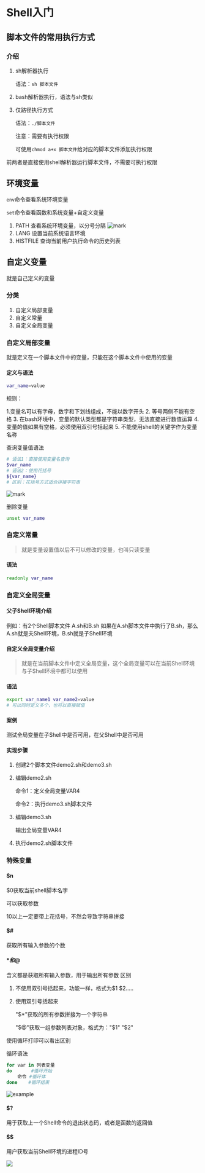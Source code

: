 # Shell入门

## 脚本文件的常用执行方式

### 介绍

1. sh解析器执行

   语法：`sh 脚本文件`

2. bash解析器执行，语法与sh类似

3. 仅路径执行方式

   语法：`./脚本文件`

   注意：需要有执行权限

   可使用`chmod a+x 脚本文件`给对应的脚本文件添加执行权限

前两者是直接使用shell解析器运行脚本文件，不需要可执行权限

## 环境变量

`env`命令查看系统环境变量

`set`命令查看函数和系统变量+自定义变量

1. PATH 查看系统环境变量，以分号分隔
![mark](http://img.codelin.xyz/blog/20200920/RdPTgOR1506E.jpg?imageslim)
2. LANG 设置当前系统语言环境
3. HISTFILE 查询当前用户执行命令的历史列表

## 自定义变量
就是自己定义的变量

### 分类
1. 自定义局部变量
2. 自定义常量
3. 自定义全局变量

### 自定义局部变量
就是定义在一个脚本文件中的变量，只能在这个脚本文件中使用的变量

#### 定义与语法
```bash
var_name=value
```

规则：

1.变量名可以有字母，数字和下划线组成，不能以数字开头
2. 等号两侧不能有空格
3. 在bash环境中，变量的默认类型都是字符串类型，无法直接进行数值运算
4. 变量的值如果有空格，必须使用双引号括起来
5. 不能使用shell的关键字作为变量名称 

查询变量值语法
```bash
# 语法1：直接使用变量名查询
$var_name
# 语法2：使用花括号
${var_name}
# 区别：花括号方式适合拼接字符串
```
![mark](http://img.codelin.xyz/blog/20200920/uK3rJTYGyjME.png?imageslim)

删除变量
```bash
unset var_name
```

### 自定义常量
> 就是变量设置值以后不可以修改的变量，也叫只读变量

#### 语法
```bash
readonly var_name
```

### 自定义全局变量

#### 父子Shell环境介绍

例如：有2个Shell脚本文件 A.sh和B.sh
如果在A.sh脚本文件中执行了B.sh，那么A.sh就是夫Shell环境，B.sh就是子Shell环境

#### 自定义全局变量介绍
> 就是在当前脚本文件中定义全局变量，这个全局变量可以在当前Shell环境与子Shell环境中都可以使用

#### 语法
```bash
export var_name1 var_name2=value
# 可以同时定义多个，也可以直接赋值
```

#### 案例
测试全局变量在子Shell中是否可用，在父Shell中是否可用

#### 实现步骤
1. 创建2个脚本文件demo2.sh和demo3.sh
2. 编辑demo2.sh
   
   命令1：定义全局变量VAR4

   命令2：执行demo3.sh脚本文件

3. 编辑demo3.sh

   输出全局变量VAR4

4. 执行demo2.sh脚本文件


### 特殊变量

#### $n

$0获取当前shell脚本名字

可以获取参数

10以上一定要带上花括号，不然会导致字符串拼接

#### $#

获取所有输入参数的个数

#### $*和$@
含义都是获取所有输入参数，用于输出所有参数
区别
1. 不使用双引号括起来，功能一样，格式为$1 $2.....
2. 使用双引号括起来


    "$*"获取的所有参数拼接为一个字符串

    "$@"获取一组参数列表对象，格式为："$1" "$2"

使用循环打印可以看出区别

循环语法
```bash
for var in 列表变量
do       #循环开始
    命令 #循环体
done    #循环结束
```

![example](http://img.codelin.xyz/20200920185013.png)

#### $?
用于获取上一个Shell命令的退出状态码，或者是函数的返回值

#### $$
用户获取当前Shell环境的进程ID号

![](http://img.codelin.xyz/20200922195656.png)